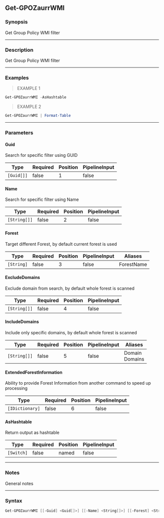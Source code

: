 Get-GPOZaurrWMI
---------------

### Synopsis
Get Group Policy WMI filter

---

### Description

Get Group Policy WMI filter

---

### Examples
> EXAMPLE 1

```PowerShell
Get-GPOZaurrWMI -AsHashtable
```
> EXAMPLE 2

```PowerShell
Get-GPOZaurrWMI | Format-Table
```

---

### Parameters
#### **Guid**
Search for specific filter using GUID

|Type      |Required|Position|PipelineInput|
|----------|--------|--------|-------------|
|`[Guid[]]`|false   |1       |false        |

#### **Name**
Search for specific filter using Name

|Type        |Required|Position|PipelineInput|
|------------|--------|--------|-------------|
|`[String[]]`|false   |2       |false        |

#### **Forest**
Target different Forest, by default current forest is used

|Type      |Required|Position|PipelineInput|Aliases   |
|----------|--------|--------|-------------|----------|
|`[String]`|false   |3       |false        |ForestName|

#### **ExcludeDomains**
Exclude domain from search, by default whole forest is scanned

|Type        |Required|Position|PipelineInput|
|------------|--------|--------|-------------|
|`[String[]]`|false   |4       |false        |

#### **IncludeDomains**
Include only specific domains, by default whole forest is scanned

|Type        |Required|Position|PipelineInput|Aliases           |
|------------|--------|--------|-------------|------------------|
|`[String[]]`|false   |5       |false        |Domain<br/>Domains|

#### **ExtendedForestInformation**
Ability to provide Forest Information from another command to speed up processing

|Type           |Required|Position|PipelineInput|
|---------------|--------|--------|-------------|
|`[IDictionary]`|false   |6       |false        |

#### **AsHashtable**
Return output as hashtable

|Type      |Required|Position|PipelineInput|
|----------|--------|--------|-------------|
|`[Switch]`|false   |named   |false        |

---

### Notes
General notes

---

### Syntax
```PowerShell
Get-GPOZaurrWMI [[-Guid] <Guid[]>] [[-Name] <String[]>] [[-Forest] <String>] [[-ExcludeDomains] <String[]>] [[-IncludeDomains] <String[]>] [[-ExtendedForestInformation] <IDictionary>] [-AsHashtable] [<CommonParameters>]
```
